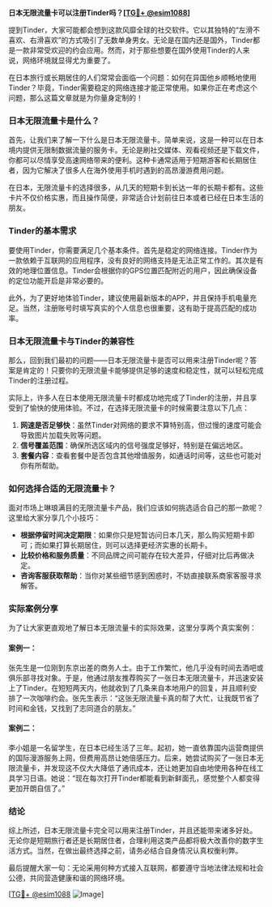 **日本无限流量卡可以注册Tinder吗？[[TG💪+ @esim1088](https://t.me/s/esim1088)]**

提到Tinder，大家可能都会想到这款风靡全球的社交软件。它以其独特的“左滑不喜欢、右滑喜欢”的方式吸引了无数单身男女。无论是在国内还是国外，Tinder都是一款非常受欢迎的约会应用。然而，对于那些想要在国外使用Tinder的人来说，网络环境就显得尤为重要了。

在日本旅行或长期居住的人们常常会面临一个问题：如何在异国他乡顺畅地使用Tinder？毕竟，Tinder需要稳定的网络连接才能正常使用。如果你正在考虑这个问题，那么这篇文章就是为你量身定制的！

### 日本无限流量卡是什么？

首先，让我们来了解一下什么是日本无限流量卡。简单来说，这是一种可以在日本境内提供无限制数据流量的服务卡。无论是刷社交媒体、观看视频还是下载文件，你都可以尽情享受高速网络带来的便利。这种卡通常适用于短期游客和长期居住者，因为它解决了很多人在海外使用手机时遇到的高昂漫游费用问题。

在日本，无限流量卡的选择很多，从几天的短期卡到长达一年的长期卡都有。这些卡片不仅价格实惠，而且操作简便，非常适合计划前往日本或者已经在日本生活的朋友。

### Tinder的基本需求

要使用Tinder，你需要满足几个基本条件。首先是稳定的网络连接。Tinder作为一款依赖于互联网的应用程序，没有良好的网络支持是无法正常工作的。其次是有效的地理位置信息。Tinder会根据你的GPS位置匹配附近的用户，因此确保设备的定位功能开启是非常必要的。

此外，为了更好地体验Tinder，建议使用最新版本的APP，并且保持手机电量充足。当然，注册账号时填写真实的个人信息也很重要，这有助于提高匹配的成功率。

### 日本无限流量卡与Tinder的兼容性

那么，回到我们最初的问题——日本无限流量卡是否可以用来注册Tinder呢？答案是肯定的！只要你的无限流量卡能够提供足够的速度和稳定性，就可以轻松完成Tinder的注册过程。

实际上，许多人在日本使用无限流量卡时都成功地完成了Tinder的注册，并且享受到了愉快的使用体验。不过，在选择无限流量卡的时候需要注意以下几点：

1. **网速是否足够快**：虽然Tinder对网络的要求不算特别高，但过慢的速度可能会导致图片加载失败等问题。
2. **信号覆盖范围**：确保所选区域内的信号强度足够好，特别是在偏远地区。
3. **套餐内容**：查看套餐中是否包含其他增值服务，如通话时间等，这些也可能对你有所帮助。

### 如何选择合适的无限流量卡？

面对市场上琳琅满目的无限流量卡产品，我们应该如何挑选适合自己的那一款呢？这里给大家分享几个小技巧：

- **根据停留时间决定期限**：如果你只是短暂访问日本几天，那么购买短期卡即可；而如果打算长期居住，则可以选择更经济实惠的长期卡。
- **比较价格和服务质量**：不同品牌之间可能存在较大差异，仔细对比后再做决定。
- **咨询客服获取帮助**：当你对某些细节感到困惑时，不妨直接联系商家客服寻求解答。

### 实际案例分享

为了让大家更直观地了解日本无限流量卡的实际效果，这里分享两个真实案例：

#### 案例一：
张先生是一位刚到东京出差的商务人士。由于工作繁忙，他几乎没有时间去酒吧或俱乐部寻找对象。于是，他通过朋友推荐购买了一张日本无限流量卡，并迅速安装上了Tinder。在短短两天内，他就收到了几条来自本地用户的回复，并且顺利安排了一次咖啡约会。张先生表示：“这张无限流量卡真的帮了大忙，让我既节省了时间和金钱，又找到了志同道合的朋友。”

#### 案例二：
李小姐是一名留学生，在日本已经生活了三年。起初，她一直依靠国内运营商提供的国际漫游服务上网，但费用高昂让她倍感压力。后来，她尝试购买了一张日本无限流量卡，并发现这不仅大大降低了通讯成本，还让她更加自由地使用各种在线工具学习日语。她说：“现在每次打开Tinder都能看到新鲜面孔，感觉整个人都变得更加开朗自信了。”

### 结论

综上所述，日本无限流量卡完全可以用来注册Tinder，并且还能带来诸多好处。无论你是短期旅行者还是长期居住者，合理利用这类产品都将极大改善你的数字生活方式。当然，在做出最终选择之前，请务必结合自身情况认真权衡利弊。

最后提醒大家一句：无论采用何种方式接入互联网，都要遵守当地法律法规和社会公德，共同营造健康和谐的网络环境。

[[TG💪+ @esim1088](https://t.me/s/esim1088) ![Image](https://i.postimg.cc/4NQfJmqS/Snipaste-2025-05-13-00-14-12.png)]